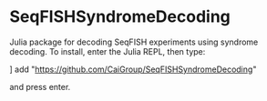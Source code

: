 # SeqFISHSyndromeDecoding

Julia package for decoding SeqFISH experiments using syndrome decoding. To install, enter the Julia REPL, then type:

] add "https://github.com/CaiGroup/SeqFISHSyndromeDecoding"

and press enter.
